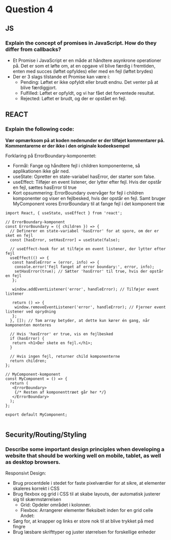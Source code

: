 # **Question 4**
## **JS**
### **Explain the concept of promises in JavaScript. How do they differ from callbacks?**
* Et Promise i JavaScript er en måde at håndtere asynkrone operationer på. Det er som et løfte om, at en opgave vil blive færdig i fremtiden, enten med succes (løftet opfyldes) eller med en fejl (løftet brydes)
* Der er 3 slags tilstande et Promise kan være i:
  * Pending: Løftet er ikke opfyldt eller brudt endnu. Det venter på at blive færdiggjort.
  * Fulfilled: Løftet er opfyldt, og vi har fået det forventede resultat.
  * Rejected: Løftet er brudt, og der er opstået en fejl.

## **REACT**
### **Explain the following code:**
**Vær opmærksom på at koden nedenunder er der tilføjet kommentarer på. Kommentarerne er der ikke i den originale kodeeksempel**

Forklaring på ErrorBoundary-komponentet:
* Formål: Fange og håndtere fejl i children komponenterne, så applikationen ikke går ned.
* useState: Opretter en state-variabel hasError, der starter som false.
* useEffect: Tilføjer en event listener, der lytter efter fejl. Hvis der opstår en fejl, sættes hasError til true
* Kort opsummering: ErrorBoundary overvåger for fejl i children komponenter og viser en fejlbesked, hvis der opstår en fejl. Samt bruger MyComponent vores ErrorBoundary til at fange fejl i det komponent træ
```
import React, { useState, useEffect } from 'react';

// ErrorBoundary-komponent
const ErrorBoundary = ({ children }) => {
  // Definerer en state-variabel 'hasError' for at spore, om der er sket en fejl
  const [hasError, setHasError] = useState(false);

  // useEffect-hook for at tilføje en event listener, der lytter efter fejl
  useEffect(() => {
   const handleError = (error, info) => {
    console.error('Fejl fanget af error boundary:', error, info);
    setHasError(true); // Sætter 'hasError' til true, hvis der opstår en fejl
   };

   window.addEventListener('error', handleError); // Tilføjer event listener

   return () => {
    window.removeEventListener('error', handleError); // Fjerner event listener ved oprydning
   };
  }, []); // Tom array betyder, at dette kun kører én gang, når komponenten monteres

  // Hvis 'hasError' er true, vis en fejlbesked
  if (hasError) {
   return <h1>Der skete en fejl.</h1>;
  }

  // Hvis ingen fejl, returner child komponenterne
  return children;
};

// MyComponent-komponent
const MyComponent = () => {
  return (
   <ErrorBoundary>
    {/* Resten af komponenttræet går her */}
   </ErrorBoundary>
  );
};

export default MyComponent;
 
```
## **Security/Routing/Styling**
### **Describe some important design principles when developing a website that should be working well on mobile, tablet, as well as desktop browsers.**
Responsivt Design:
* Brug procentdele i stedet for faste pixelværdier for at sikre, at elementer skaleres korrekt i CSS
* Brug flexbox og grid i CSS til at skabe layouts, der automatisk justerer sig til skærmstørrelsen
  * Grid: Opdeler området i kolonner.
  * Flexbox: Arrangerer elementer fleksibelt inden for en grid celle
Andet:
* Sørg for, at knapper og links er store nok til at blive trykket på med fingre
* Brug læsbare skrifttyper og juster størrelsen for forskellige enheder
